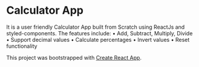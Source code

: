 # Calculator App

It is a user friendly Calculator App built from Scratch using ReactJs and styled-components.
The features include:
•	Add, Subtract, Multiply, Divide
•	Support decimal values
•	Calculate percentages
•	Invert values
•	Reset functionality



This project was bootstrapped with [Create React App](https://github.com/facebook/create-react-app).

